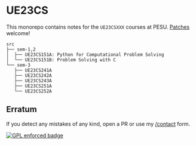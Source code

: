# UE23CS

This monorepo contains notes for the ``UE23CSXXX`` courses at PESU. [Patches](mailto:mail@polarhive.net?subject=UE23CS) welcome!

```
src
├── sem-1,2
│  ├── UE23CS151A: Python for Computational Problem Solving
│  └── UE23CS151B: Problem Solving with C
└── sem-3
   ├── UE23CS241A
   ├── UE23CS242A
   ├── UE23CS243A
   ├── UE23CS251A
   └── UE23CS252A
```

## Erratum

If you detect any mistakes of any kind, open a PR or use my [/contact](https://polarhive.net/contact) form.

[![GPL enforced badge](https://img.shields.io/badge/GPL-enforced-blue.svg "This project enforces the GPL.")](https://gplenforced.org)

